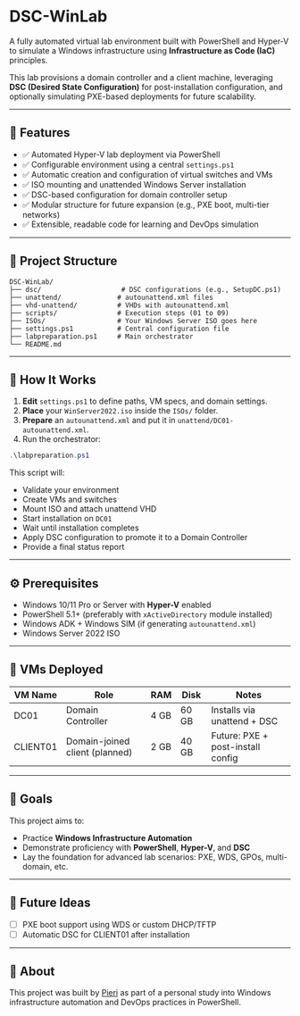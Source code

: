 # DSC-WinLab

A fully automated virtual lab environment built with PowerShell and Hyper-V to simulate a Windows infrastructure using **Infrastructure as Code (IaC)** principles.

This lab provisions a domain controller and a client machine, leveraging **DSC (Desired State Configuration)** for post-installation configuration, and optionally simulating PXE-based deployments for future scalability.

---

## 🧩 Features

- ✅ Automated Hyper-V lab deployment via PowerShell
- ✅ Configurable environment using a central `settings.ps1`
- ✅ Automatic creation and configuration of virtual switches and VMs
- ✅ ISO mounting and unattended Windows Server installation
- ✅ DSC-based configuration for domain controller setup
- ✅ Modular structure for future expansion (e.g., PXE boot, multi-tier networks)
- ✅ Extensible, readable code for learning and DevOps simulation

---

## 📁 Project Structure

```plaintext
DSC-WinLab/
├── dsc/                    # DSC configurations (e.g., SetupDC.ps1)
├── unattend/              # autounattend.xml files
├── vhd-unattend/          # VHDs with autounattend.xml
├── scripts/               # Execution steps (01 to 09)
├── ISOs/                  # Your Windows Server ISO goes here
├── settings.ps1           # Central configuration file
├── labpreparation.ps1     # Main orchestrator
└── README.md
````

---

## 🚀 How It Works

1. **Edit** `settings.ps1` to define paths, VM specs, and domain settings.
2. **Place** your `WinServer2022.iso` inside the `ISOs/` folder.
3. **Prepare** an `autounattend.xml` and put it in `unattend/DC01-autounattend.xml`.
4. Run the orchestrator:

```powershell
.\labpreparation.ps1
```

This script will:

* Validate your environment
* Create VMs and switches
* Mount ISO and attach unattend VHD
* Start installation on `DC01`
* Wait until installation completes
* Apply DSC configuration to promote it to a Domain Controller
* Provide a final status report

---

## ⚙️ Prerequisites

* Windows 10/11 Pro or Server with **Hyper-V** enabled
* PowerShell 5.1+ (preferably with `xActiveDirectory` module installed)
* Windows ADK + Windows SIM (if generating `autounattend.xml`)
* Windows Server 2022 ISO

---

## 🧪 VMs Deployed

| VM Name  | Role                           | RAM  | Disk  | Notes                             |
| -------- | ------------------------------ | ---- | ----- | --------------------------------- |
| DC01     | Domain Controller              | 4 GB | 60 GB | Installs via unattend + DSC       |
| CLIENT01 | Domain-joined client (planned) | 2 GB | 40 GB | Future: PXE + post-install config |

---

## 📌 Goals

This project aims to:

* Practice **Windows Infrastructure Automation**
* Demonstrate proficiency with **PowerShell**, **Hyper-V**, and **DSC**
* Lay the foundation for advanced lab scenarios: PXE, WDS, GPOs, multi-domain, etc.

---

## 📖 Future Ideas

* [ ] PXE boot support using WDS or custom DHCP/TFTP
* [ ] Automatic DSC for CLIENT01 after installation
---

## 🙋 About

This project was built by [Pieri](https://github.com/Pieri1) as part of a personal study into Windows infrastructure automation and DevOps practices in PowerShell.
